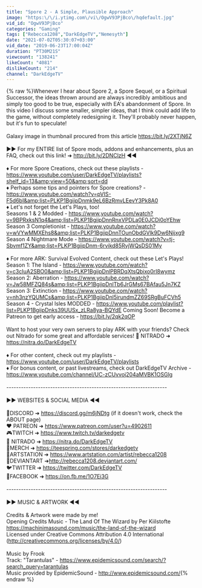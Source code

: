 ```yaml
---
title: "Spore 2 - A Simple, Plausible Approach"
image: "https:\/\/i.ytimg.com\/vi\/OgwV93PjBco\/hqdefault.jpg"
vid_id: "OgwV93PjBco"
categories: "Gaming"
tags: ["Rebecca1208","DarkEdgeTV","Nemesyth"]
date: "2021-07-02T05:30:07+03:00"
vid_date: "2019-06-23T17:00:04Z"
duration: "PT30M21S"
viewcount: "138241"
likeCount: "4081"
dislikeCount: "214"
channel: "DarkEdgeTV"
---
```

{% raw %}Whenever I hear about Spore 2, a Spore Sequel, or a Spiritual Successor, the ideas thrown around are always incredibly ambitious and simply too good to be true, especially with EA's abandonment of Spore. In this video I discuss some smaller, simpler ideas, that I think could add life to the game, without completely redesigning it. They'll probably never happen, but it's fun to speculate!<br /><br />Galaxy image in thumbnail procured from this article <a rel="nofollow" target="blank" href="https://bit.ly/2XTjN6Z">https://bit.ly/2XTjN6Z</a><br /><br />►► For my ENTIRE list of Spore mods, addons and enhancements, plus an FAQ, check out this link! ➜ <a rel="nofollow" target="blank" href="http://bit.ly/2DNClzH">http://bit.ly/2DNClzH</a> ◄◄<br /><br />♦ For more Spore Creations, check out these playlists - <a rel="nofollow" target="blank" href="https://www.youtube.com/user/DarkEdgeTV/playlists?shelf_id=13&amp;view=50&amp;sort=dd">https://www.youtube.com/user/DarkEdgeTV/playlists?shelf_id=13&amp;view=50&amp;sort=dd</a><br />♦ Perhaps some tips and pointers for Spore creations? - <a rel="nofollow" target="blank" href="https://www.youtube.com/watch?v=pVIS-F5d6bI&amp;list=PLKP1BgiipDnmk9eL6BzRmvLEevY3Pk8A0">https://www.youtube.com/watch?v=pVIS-F5d6bI&amp;list=PLKP1BgiipDnmk9eL6BzRmvLEevY3Pk8A0</a><br />♦ Let's not forget the Let's Plays, too!<br />Seasons 1 &amp; 2 Modded - <a rel="nofollow" target="blank" href="https://www.youtube.com/watch?v=9BPRxksN1q4&amp;list=PLKP1BgiipDnnRnxVPDLa0E0JCDi0oYEhw">https://www.youtube.com/watch?v=9BPRxksN1q4&amp;list=PLKP1BgiipDnnRnxVPDLa0E0JCDi0oYEhw</a><br />Season 3 Completionist - <a rel="nofollow" target="blank" href="https://www.youtube.com/watch?v=wVYwMMXEhs8&amp;list=PLKP1BgiipDnnTOunObdGVlk9Dw6Nijxg9">https://www.youtube.com/watch?v=wVYwMMXEhs8&amp;list=PLKP1BgiipDnnTOunObdGVlk9Dw6Nijxg9</a><br />Season 4 Nightmare Mode - <a rel="nofollow" target="blank" href="https://www.youtube.com/watch?v=tj-Sbvmf1ZY&amp;list=PLKP1BgiipDnm-6rvikd85RvjWQsDS01My">https://www.youtube.com/watch?v=tj-Sbvmf1ZY&amp;list=PLKP1BgiipDnm-6rvikd85RvjWQsDS01My</a><br /><br />♦ For more ARK: Survival Evolved Content, check out these Let's Plays!<br />Season 1: The Island - <a rel="nofollow" target="blank" href="https://www.youtube.com/watch?v=c3cIuA2SBO0&amp;list=PLKP1BgiipDnlPBRDqXtsQbixo0rI8wymz">https://www.youtube.com/watch?v=c3cIuA2SBO0&amp;list=PLKP1BgiipDnlPBRDqXtsQbixo0rI8wymz</a><br />Season 2: Aberration - <a rel="nofollow" target="blank" href="https://www.youtube.com/watch?v=Jw58MFZQ84s&amp;list=PLKP1BgiipDnlTb6JrGMs67BAfau5Jn7KZ">https://www.youtube.com/watch?v=Jw58MFZQ84s&amp;list=PLKP1BgiipDnlTb6JrGMs67BAfau5Jn7KZ</a><br />Season 3: Extinction - <a rel="nofollow" target="blank" href="https://www.youtube.com/watch?v=nh3nzYQUMCs&amp;list=PLKP1BgiipDnl5irundmZZ69SRgBuFCVh5">https://www.youtube.com/watch?v=nh3nzYQUMCs&amp;list=PLKP1BgiipDnl5irundmZZ69SRgBuFCVh5</a><br />Season 4 - Crystal Isles MODDED - <a rel="nofollow" target="blank" href="https://www.youtube.com/playlist?list=PLKP1BgiipDnks39UUSx_zLRa8ya-BQYdE">https://www.youtube.com/playlist?list=PLKP1BgiipDnks39UUSx_zLRa8ya-BQYdE</a> Coming Soon! Become a Patreon to get early access - <a rel="nofollow" target="blank" href="https://bit.ly/2qk2qOP">https://bit.ly/2qk2qOP</a><br /><br />Want to host your very own servers to play ARK with your friends? Check out Nitrado for some great and affordable services! 🦖 NITRADO ➜ <a rel="nofollow" target="blank" href="https://nitra.do/DarkEdgeTV">https://nitra.do/DarkEdgeTV</a><br /><br />♦ For other content, check out my playlists - <a rel="nofollow" target="blank" href="https://www.youtube.com/user/DarkEdgeTV/playlists">https://www.youtube.com/user/DarkEdgeTV/playlists</a><br />♦ For bonus content, or past livestreams, check out DarkEdgeTV Archive - <a rel="nofollow" target="blank" href="https://www.youtube.com/channel/UC-zCUvvoj204aMVBK1OSGlg">https://www.youtube.com/channel/UC-zCUvvoj204aMVBK1OSGlg</a><br /><br />------------------------------------------------------------------<br /><br />►► WEBSITES &amp; SOCIAL MEDIA ◄◄<br /><br />🌌DISCORD ➜ <a rel="nofollow" target="blank" href="https://discord.gg/m6jNDtg">https://discord.gg/m6jNDtg</a> (if it doesn't work, check the ABOUT page)<br />❤️ PATREON ➜ <a rel="nofollow" target="blank" href="https://www.patreon.com/user?u=4902611">https://www.patreon.com/user?u=4902611</a><br />🎮TWITCH ➜ <a rel="nofollow" target="blank" href="https://www.twitch.tv/darkedgetv">https://www.twitch.tv/darkedgetv</a><br />🦖 NITRADO ➜ <a rel="nofollow" target="blank" href="https://nitra.do/DarkEdgeTV">https://nitra.do/DarkEdgeTV</a><br />👕MERCH ➜ <a rel="nofollow" target="blank" href="https://teespring.com/stores/darkedgetv">https://teespring.com/stores/darkedgetv</a><br />💎ARTSTATION ➜ <a rel="nofollow" target="blank" href="https://www.artstation.com/artist/rebecca1208">https://www.artstation.com/artist/rebecca1208</a><br />🎨DEVIANTART ➜<a rel="nofollow" target="blank" href="http://rebecca1208.deviantart.com/">http://rebecca1208.deviantart.com/</a><br />🐦TWITTER ➜ <a rel="nofollow" target="blank" href="https://twitter.com/DarkEdgeTV">https://twitter.com/DarkEdgeTV</a><br />📖FACEBOOK ➜ <a rel="nofollow" target="blank" href="https://on.fb.me/1O7Ei3G">https://on.fb.me/1O7Ei3G</a><br /><br />------------------------------------------------------------------<br /><br />►► MUSIC &amp; ARTWORK ◄◄<br /><br />Credits &amp; Artwork were made by me!<br />Opening Credits Music - The Land Of The Wizard by Per Kiilstofte<br /><a rel="nofollow" target="blank" href="https://machinimasound.com/music/the-land-of-the-wizard">https://machinimasound.com/music/the-land-of-the-wizard</a><br />Licensed under Creative Commons Attribution 4.0 International<br />(<a rel="nofollow" target="blank" href="http://creativecommons.org/licenses/by/4.0/)">http://creativecommons.org/licenses/by/4.0/)</a><br /><br />Music by Frook<br />Track: &quot;Tarantulas&quot; - <a rel="nofollow" target="blank" href="https://www.epidemicsound.com/search/?search_query=tarantulas">https://www.epidemicsound.com/search/?search_query=tarantulas</a><br />Music provided by EpidemicSound - <a rel="nofollow" target="blank" href="http://www.epidemicsound.com/">http://www.epidemicsound.com/</a>{% endraw %}

